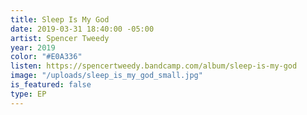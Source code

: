 ```yaml
---
title: Sleep Is My God
date: 2019-03-31 18:40:00 -05:00
artist: Spencer Tweedy
year: 2019
color: "#E0A336"
listen: https://spencertweedy.bandcamp.com/album/sleep-is-my-god
image: "/uploads/sleep_is_my_god_small.jpg"
is_featured: false
type: EP
---
```


